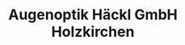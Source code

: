 ---
title: "Augenoptik Häckl GmbH Holzkirchen"
url: /holzkirchen/augenoptik-haeckl-gmbh-holzkirchen/
shop: Optiker
---